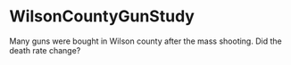 # WilsonCountyGunStudy
Many guns were bought in Wilson county after the mass shooting. Did the death rate change?
